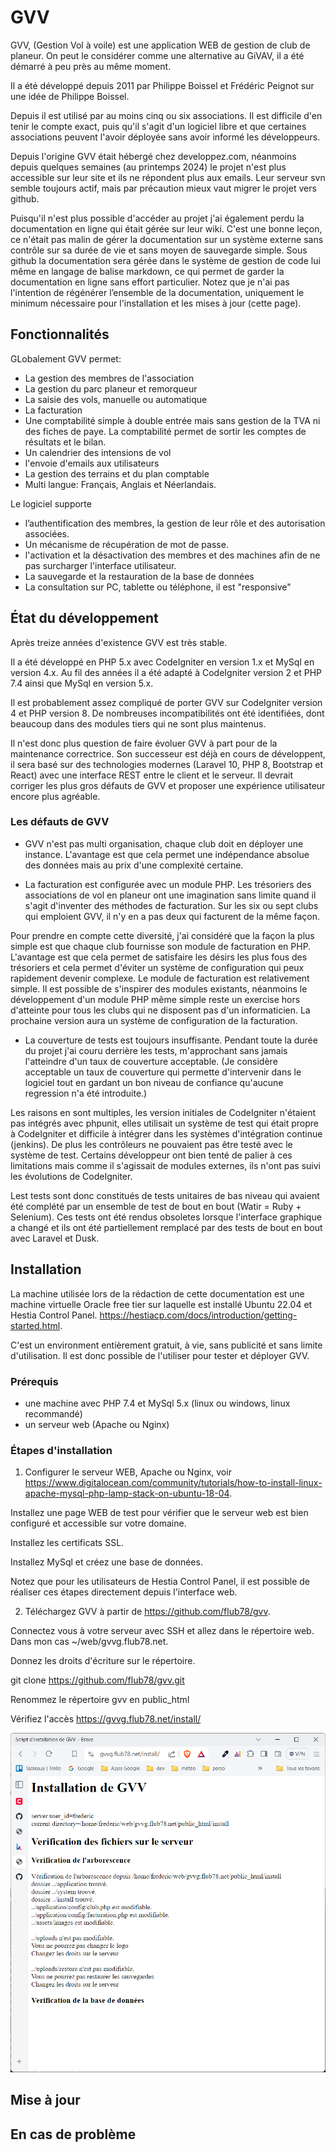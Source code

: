 # GVV

GVV, (Gestion Vol à voile) est une application WEB de gestion de club de planeur. On peut le considérer comme une alternative au GiVAV, il a été démarré à peu près au même moment.

Il a été développé depuis 2011 par Philippe Boissel et Frédéric Peignot sur une idée de Philippe Boissel.

Depuis il est utilisé par au moins cinq ou six associations. Il est difficile d'en tenir le compte exact, puis qu'il s'agit d'un logiciel libre et que certaines associations peuvent l'avoir déployée sans avoir informé les développeurs.

Depuis l'origine GVV était hébergé chez developpez.com, néanmoins depuis quelques semaines (au printemps 2024) le projet n'est plus accessible sur leur site et ils ne répondent plus aux emails. Leur serveur svn semble toujours actif, mais par précaution mieux vaut migrer le projet vers github.

Puisqu'il n'est plus possible d'accéder au projet j'ai également perdu la documentation en ligne qui était gérée sur leur wiki. C'est une bonne leçon, ce n'était pas malin de gérer la documentation sur un système externe sans contrôle sur sa durée de vie et sans moyen de sauvegarde simple. Sous github la documentation sera gérée dans le système de gestion de code lui même en langage de balise markdown, ce qui permet de garder la documentation en ligne sans effort particulier. Notez que je n'ai pas l'intention de régénérer l’ensemble de la documentation, uniquement le minimum nécessaire pour l'installation et les mises à jour (cette page).

## Fonctionnalités

GLobalement GVV permet:

* La gestion des membres de l'association
* La gestion du parc planeur et remorqueur
* La saisie des vols, manuelle ou automatique
* La facturation
* Une comptabilité simple à double entrée mais sans gestion de la TVA ni des fiches de paye. La comptabilité permet de sortir les comptes de résultats et le bilan.
* Un calendrier des intensions de vol
* l'envoie d'emails aux utilisateurs
* La gestion des terrains et du plan comptable
* Multi langue: Français, Anglais et Néerlandais.
  

Le logiciel supporte

* l’authentification des membres, la gestion de leur rôle et des autorisation associées.
* Un mécanisme de récupération de mot de passe.
* l'activation et la désactivation des membres et des machines afin de ne pas surcharger l'interface utilisateur.
* La sauvegarde et la restauration de la base de données
* La consultation sur PC, tablette ou téléphone, il est "responsive"

## État du développement

Après treize années d'existence GVV est très stable.

Il a été développé en PHP 5.x avec CodeIgniter en version 1.x et MySql en version 4.x. Au fil des années il a été adapté à CodeIgniter version 2 et PHP 7.4 ainsi que MySql en version 5.x.

Il est probablement assez compliqué de porter GVV sur CodeIgniter version 4 et PHP version 8. De nombreuses incompatibilités ont été identifiées, dont beaucoup dans des modules tiers qui ne sont plus maintenus.

Il n'est donc plus question de faire évoluer GVV à part pour de la maintenance correctrice. Son successeur est déjà en cours de développent, il sera basé sur des technologies modernes (Laravel 10, PHP 8, Bootstrap et React) avec une interface REST entre le client et le serveur. Il devrait corriger les plus gros défauts de GVV et proposer une expérience utilisateur encore plus agréable.

### Les défauts de GVV

* GVV n'est pas multi organisation, chaque club doit en déployer une instance. L'avantage est que cela permet une indépendance absolue des données mais au prix d'une complexité certaine.

* La facturation est configurée avec un module PHP. Les trésoriers des associations de vol en planeur ont une imagination sans limite quand il s'agit d'inventer des méthodes de facturation. Sur les six ou sept clubs qui emploient GVV, il n'y en a pas deux qui facturent de la même façon.

Pour prendre en compte cette diversité, j'ai considéré que la façon la plus simple est que chaque club fournisse son module de facturation en PHP. L'avantage est que cela permet de satisfaire les désirs les plus fous des trésoriers et cela permet d'éviter un système de configuration qui peux rapidement devenir complexe. Le module de facturation est relativement simple. Il est possible de s'inspirer des modules existants, néanmoins le développement
d'un module PHP même simple reste un exercise hors d'atteinte pour tous les clubs qui ne disposent pas d'un informaticien. La prochaine version aura un système de configuration de la facturation.

* La couverture de tests est toujours insuffisante. Pendant toute la durée du projet j'ai couru derrière les tests, m'approchant sans jamais l'atteindre d'un taux de couverture acceptable. (Je considère acceptable un taux de couverture qui permette d'intervenir dans le logiciel tout en gardant un bon niveau de confiance qu'aucune regression n'a été introduite.)

Les raisons en sont multiples, les version initiales de CodeIgniter n'étaient pas intégrés avec phpunit, elles utilisait un système de test qui était propre à CodeIgniter et difficile à intégrer dans les systèmes d'intégration continue (jenkins). De plus les contrôleurs ne pouvaient pas être testé avec le système de test. Certains développeur ont bien tenté de palier à ces limitations mais comme il s'agissait de modules externes, ils n'ont pas suivi les évolutions de CodeIgniter.

Lest tests sont donc constitués de tests unitaires de bas niveau qui avaient été complété par un ensemble de test de bout en bout (Watir = Ruby + Selenium). Ces tests ont été rendus obsoletes lorsque l'interface graphique a changé et ils ont été partiellement remplacé par des tests de bout en bout avec Laravel et Dusk.


## Installation

La machine utilisée lors de la rédaction de cette documentation est une machine virtuelle Oracle free tier sur laquelle est installé Ubuntu 22.04 et Hestia Control Panel. https://hestiacp.com/docs/introduction/getting-started.html.

C'est un environment entièrement gratuit, à vie, sans publicité et sans limite d'utilisation. Il est donc possible de l'utiliser pour tester et déployer GVV.

### Prérequis

* une machine avec PHP 7.4 et MySql 5.x (linux ou windows, linux recommandé)
* un serveur web (Apache ou Nginx)

### Étapes d'installation

1. Configurer le serveur WEB, Apache ou Nginx, voir https://www.digitalocean.com/community/tutorials/how-to-install-linux-apache-mysql-php-lamp-stack-on-ubuntu-18-04. 

Installez une page WEB de test pour vérifier que le serveur web est bien configuré et accessible sur votre domaine.

Installez les certificats SSL.

Installez MySql et créez une base de données.

Notez que pour les utilisateurs de Hestia Control Panel, il est possible de réaliser ces étapes directement depuis l'interface web.

2. Téléchargez GVV à partir de https://github.com/flub78/gvv.

Connectez vous à votre serveur avec SSH et allez dans le répertoire web. Dans mon cas ~/web/gvvg.flub78.net.

Donnez les droits d'écriture sur le répertoire.

git clone https://github.com/flub78/gvv.git

Renommez le répertoire gvv en public_html

Vérifiez l'accès https://gvvg.flub78.net/install/

![Image fenetre installation](./doc/images/installation1.png)

## Mise à jour

## En cas de problème





